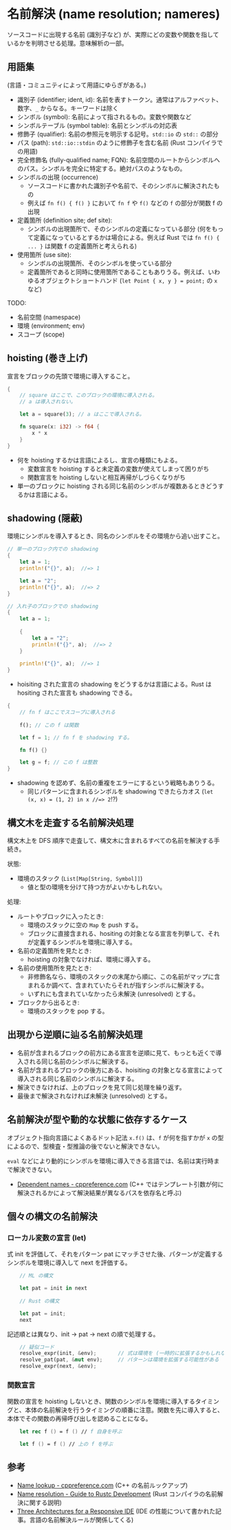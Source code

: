 # 名前解決 (name resolution; nameres)

ソースコードに出現する名前 (識別子など) が、実際にどの変数や関数を指しているかを判明させる処理。意味解析の一部。

## 用語集

(言語・コミュニティによって用語にゆらぎがある。)

- 識別子 (identifier; ident, id):
    名前を表すトークン。通常はアルファベット、数字、`_` からなる。キーワードは除く
- シンボル (symbol):
    名前によって指されるもの。変数や関数など
- シンボルテーブル (symbol table):
    名前とシンボルの対応表
- 修飾子 (qualifier):
    名前の参照元を明示する記号。`std::io` の `std::` の部分
- パス (path):
    `std::io::stdin` のように修飾子を含む名前 (Rust コンパイラでの用語)
- 完全修飾名 (fully-qualified name; FQN):
    名前空間のルートからシンボルへのパス。シンボルを完全に特定する。絶対パスのようなもの。
- シンボルの出現 (occurrence)
    - ソースコードに書かれた識別子や名前で、そのシンボルに解決されたもの
    - 例えば `fn f() { f() }` において `fn f` や `f()` などの `f` の部分が関数 f の出現
- 定義箇所 (definition site; def site):
    - シンボルの出現箇所で、そのシンボルの定義になっている部分 (何をもって定義になっているとするかは場合による。例えば Rust では `fn f() { ... }` は関数 f の定義箇所と考えられる)
- 使用箇所 (use site):
    - シンボルの出現箇所、そのシンボルを使っている部分
    - 定義箇所であると同時に使用箇所であることもありうる。例えば、いわゆるオブジェクトショートハンド (`let Point { x, y } = point;` の `x` など)

TODO:

- 名前空間 (namespace)
- 環境 (environment; env)
- スコープ (scope)

## hoisting (巻き上げ)

宣言をブロックの先頭で環境に導入すること。

```rust
{
    // square はここで、このブロックの環境に導入される。
    // a は導入されない。

    let a = square(3); // a はここで導入される。

    fn square(x: i32) -> f64 {
        x * x
    }
}
```

- 何を hoisting するかは言語によるし、宣言の種類にもよる。
    - 変数宣言を hoisting すると未定義の変数が使えてしまって困りがち
    - 関数宣言を hoisting しないと相互再帰がしづらくなりがち
- 単一のブロックに hoisting される同じ名前のシンボルが複数あるときどうするかは言語による。

## shadowing (隠蔽)

環境にシンボルを導入するとき、同名のシンボルをその環境から追い出すこと。

```rust
// 単一のブロック内での shadowing
{
    let a = 1;
    println!("{}", a);  //=> 1

    let a = "2";
    println!("{}", a);  //=> 2
}
```

```rust
// 入れ子のブロックでの shadowing
{
    let a = 1;
    
    {
        let a = "2";
        println!("{}", a);  //=> 2
    }
    
    println!("{}", a);  //=> 1
}
```

- hoisiting された宣言の shadowing をどうするかは言語による。Rust は hositing された宣言も shadowing できる。

```rust
{
    // fn f はここでスコープに導入される
    
    f(); // この f は関数

    let f = 1; // fn f を shadowing する。

    fn f() {}

    let g = f; // この f は整数
}
```

- shadowing を認めず、名前の重複をエラーにするという戦略もありうる。
    - 同じパターンに含まれるシンボルを shadowing できたらカオス (`let (x, x) = (1, 2) in x //=> 2`!?)

## 構文木を走査する名前解決処理

構文木上を DFS 順序で走査して、構文木に含まれるすべての名前を解決する手続き。

状態:

- 環境のスタック (`List[Map[String, Symbol]]`)
    - 値と型の環境を分けて持つ方がよいかもしれない。

処理:

- ルートやブロックに入ったとき:
    - 環境のスタックに空の `Map` を push する。
    - ブロックに直接含まれる、hositing の対象となる宣言を列挙して、それが定義するシンボルを環境に導入する。
- 名前の定義箇所を見たとき:
    - hoisting の対象でなければ、環境に導入する。
- 名前の使用箇所を見たとき:
    - 非修飾名なら、環境のスタックの末尾から順に、この名前がマップに含まれるか調べて、含まれていたらそれが指すシンボルに解決する。
    - いずれにも含まれていなかったら未解決 (unresolved) とする。
- ブロックから出るとき:
    - 環境のスタックを pop する。
  
## 出現から逆順に辿る名前解決処理

- 名前が含まれるブロックの前方にある宣言を逆順に見て、もっとも近くで導入される同じ名前のシンボルに解決する。
- 名前が含まれるブロックの後方にある、hoisiting の対象となる宣言によって導入される同じ名前のシンボルに解決する。
- 解決できなければ、上のブロックを見て同じ処理を繰り返す。
- 最後まで解決されなければ未解決 (unresolved) とする。

## 名前解決が型や動的な状態に依存するケース

オブジェクト指向言語によくあるドット記法 `x.f()` は、`f` が何を指すかが `x` の型によるので、型検査・型推論の後でないと解決できない。

`eval` などにより動的にシンボルを環境に導入できる言語では、名前は実行時まで解決できない。

- [Dependent names - cppreference.com](https://en.cppreference.com/w/cpp/language/dependent_name) (C++ ではテンプレート引数が何に解決されるかによって解決結果が異なるパスを依存名と呼ぶ)

## 個々の構文の名前解決

### ローカル変数の宣言 (let)

式 init を評価して、それをパターン pat にマッチさせた後、パターンが定義するシンボルを環境に導入して next を評価する。

```rust
    // ML の構文

    let pat = init in next
    
    // Rust の構文

    let pat = init;
    next
```

記述順とは異なり、init → pat → next の順で処理する。

```rust
    // 疑似コード
    resolve_expr(init, &env);       // 式は環境を (一時的に拡張するかもしれないが、最終的には) 変化させない
    resolve_pat(pat, &mut env);     // パターンは環境を拡張する可能性がある
    resolve_expr(next, &env);
```

### 関数宣言

関数の宣言を hoisting しないとき、関数のシンボルを環境に導入するタイミングと、本体の名前解決を行うタイミングの順番に注意。関数を先に導入すると、本体でその関数の再帰呼び出しを認めることになる。

```fsharp
    let rec f () = f () // f 自身を呼ぶ

    let f () = f () // 上の f を呼ぶ
```

## 参考

- [Name lookup - cppreference.com](https://en.cppreference.com/w/cpp/language/lookup) (C++ の名前ルックアップ)
- [Name resolution - Guide to Rustc Development](https://rustc-dev-guide.rust-lang.org/name-resolution.html) (Rust コンパイラの名前解決に関する説明)
- [Three Architectures for a Responsive IDE](https://rust-analyzer.github.io/blog/2020/07/20/three-architectures-for-responsive-ide.html) (IDE の性能について書かれた記事。言語の名前解決ルールが関係してくる)
